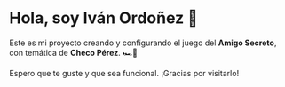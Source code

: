 # Hola, soy Iván Ordoñez 👋

Este es mi proyecto creando y configurando el juego del **Amigo Secreto**, con temática de **Checo Pérez**. 🏎️🏁

Espero que te guste y que sea funcional. ¡Gracias por visitarlo! 
